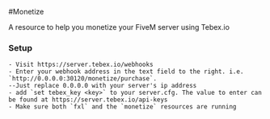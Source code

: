 #Monetize

A resource to help you monetize your FiveM server using Tebex.io


### Setup

    - Visit https://server.tebex.io/webhooks
    - Enter your webhook address in the text field to the right. i.e. `http://0.0.0.0:30120/monetize/purchase`.
    --Just replace 0.0.0.0 with your server's ip address
    - add `set tebex_key <key>` to your server.cfg. The value to enter can be found at https://server.tebex.io/api-keys
    - Make sure both `fxl` and the `monetize` resources are running